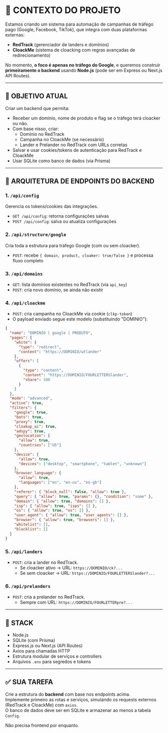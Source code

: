 
# 🧠 CONTEXTO DO PROJETO

Estamos criando um sistema para automação de campanhas de tráfego pago (Google, Facebook, TikTok), que integra com duas plataformas externas:

- **RedTrack** (gerenciador de landers e domínios)
- **CloackMe** (sistema de cloacking com regras avançadas de redirecionamento)

No momento, **o foco é apenas no tráfego do Google**, e queremos construir **primeiramente o backend** usando **Node.js** (pode ser em Express ou Next.js API Routes).

---

## 🎯 OBJETIVO ATUAL

Criar um backend que permita:

- Receber um domínio, nome de produto e flag se o tráfego terá cloacker ou não.
- Com base nisso, criar:
  - Domínio no RedTrack
  - Campanha no CloackMe (se necessário)
  - Lander e Prelander no RedTrack com URLs corretas
- Salvar e usar cookies/tokens de autenticação para RedTrack e CloackMe
- Usar SQLite como banco de dados (via Prisma)

---

## 🧱 ARQUITETURA DE ENDPOINTS DO BACKEND

### 1. `/api/config`
Gerencia os tokens/cookies das integrações.

- `GET /api/config`: retorna configurações salvas
- `POST /api/config`: salva ou atualiza configurações

### 2. `/api/structure/google`
Cria toda a estrutura para tráfego Google (com ou sem cloacker).

- `POST`: recebe `{ domain, product, cloaker: true/false }` e processa fluxo completo

### 3. `/api/domains`

- `GET`: lista domínios existentes no RedTrack (via `api_key`)
- `POST`: cria novo domínio, se ainda não existir

### 4. `/api/cloackme`

- `POST`: cria campanha no CloackMe via cookie (`clkp-token`)
- O payload enviado segue este modelo (substituindo "DOMINIO"):

```json
{
  "name": "DOMINIO | google | PRODUTO",
  "pages": {
    "white": {
      "type": "redirect",
      "content": "https://DOMINIO/wtlander"
    },
    "offers": [
      {
        "type": "content",
        "content": "https://DOMINIO/FOURLETTERSlander",
        "share": 100
      }
    ]
  },
  "mode": "advanced",
  "active": true,
  "filters": {
    "google": true,
    "bots": true,
    "proxy": true,
    "cloakup_ai": true,
    "adspy": true,
    "geolocation": {
      "allow": true,
      "countries": ["US"]
    },
    "device": {
      "allow": true,
      "devices": ["desktop", "smartphone", "tablet", "unknown"]
    },
    "browser_language": {
      "allow": true,
      "languages": ["en", "en-us", "en-gb"]
    },
    "referer": { "block_null": false, "allow": true },
    "query": { "allow": true, "params": {}, "condition": "some" },
    "domain": { "allow": true, "domains": [] },
    "isp": { "allow": true, "isps": [] },
    "os": { "allow": true, "os": [] },
    "user_agent": { "allow": true, "user_agents": [] },
    "browser": { "allow": true, "browsers": [] },
    "whitelist": [],
    "blacklist": []
  }
}
```

### 5. `/api/landers`

- `POST`: cria a lander no RedTrack.
  - Se cloacker ativo → URL: `https://DOMINIO/ck?...`
  - Se sem cloacker → URL: `https://DOMINIO/FOURLETTERSlander?...`

### 6. `/api/prelanders`

- `POST`: cria a prelander no RedTrack.
  - Sempre com URL: `https://DOMINIO/FOURLETTERpre?...`

---

## 🧰 STACK

- Node.js
- SQLite (com Prisma)
- Express.js ou Next.js (API Routes)
- Axios para chamadas HTTP
- Estrutura modular de serviços e controllers
- Arquivos `.env` para segredos e tokens

---

## ✅ SUA TAREFA

Crie a estrutura do **backend** com base nos endpoints acima.  
Implemente primeiro as rotas e serviços, simulando os requests externos (RedTrack e CloackMe) com `axios`.  
O banco de dados deve ser em SQLite e armazenar ao menos a tabela `Config`.

Não precisa frontend por enquanto.
